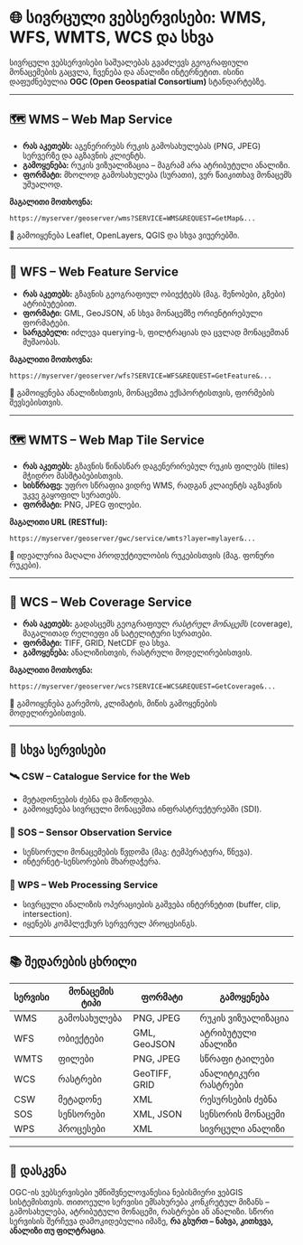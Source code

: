 # 🌐 სივრცული ვებსერვისები: WMS, WFS, WMTS, WCS და სხვა

სივრცული ვებსერვისები საშუალებას გვაძლევს გეოგრაფიული მონაცემების გაცვლა, ჩვენება და ანალიზი ინტერნეტით. ისინი დაფუძნებულია **OGC (Open Geospatial Consortium)** სტანდარტებზე.

---

## 🗺️ WMS – Web Map Service

- **რას აკეთებს:** აგენერირებს რუკის გამოსახულებას (PNG, JPEG) სერვერზე და აგზავნის კლიენტს.
- **გამოყენება:** რუკის ვიზუალიზაცია – მაგრამ არა ატრიბუტული ანალიზი.
- **ფორმატი:** მხოლოდ გამოსახულება (სურათი), ვერ წაიკითხავ მონაცემს უშუალოდ.

**მაგალითი მოთხოვნა:**  
```
https://myserver/geoserver/wms?SERVICE=WMS&REQUEST=GetMap&...
```

📌 გამოიყენება Leaflet, OpenLayers, QGIS და სხვა ვიუერებში.

---

## 🧾 WFS – Web Feature Service

- **რას აკეთებს:** გზავნის გეოგრაფიულ ობიექტებს (მაგ. შენობები, გზები) ატრიბუტებით.
- **ფორმატი:** GML, GeoJSON, ან სხვა მონაცემზე ორიენტირებული ფორმატები.
- **სარგებელი:** იძლევა querying-ს, ფილტრაციას და ცვლად მონაცემთან მუშაობას.

**მაგალითი მოთხოვნა:**  
```
https://myserver/geoserver/wfs?SERVICE=WFS&REQUEST=GetFeature&...
```

📌 გამოიყენება ანალიზისთვის, მონაცემთა ექსპორტისთვის, ფორმების შევსებისთვის.

---

## 🗺️ WMTS – Web Map Tile Service

- **რას აკეთებს:** გზავნის წინასწარ დაგენერირებულ რუკის ფილებს (tiles) მჭიდრო მასშტაბებისთვის.
- **სისწრაფე:** უფრო სწრაფია ვიდრე WMS, რადგან კლაიენტს აგზავნის უკვე გაყოფილ სურათებს.
- **ფორმატი:** PNG, JPEG ფილები.

**მაგალითი URL (RESTful):**  
```
https://myserver/geoserver/gwc/service/wmts?layer=mylayer&...
```

📌 იდეალურია მაღალი პროდუქტიულობის რუკებისთვის (მაგ. ფონური რუკები).

---

## 🧊 WCS – Web Coverage Service

- **რას აკეთებს:** გადასცემს გეოგრაფიულ *რასტრულ მონაცემს* (coverage), მაგალითად რელიეფი ან სატელიტური სურათები.
- **ფორმატი:** TIFF, GRID, NetCDF და სხვა.
- **გამოყენება:** ანალიზისთვის, რასტრული მოდელირებისთვის.

**მაგალითი მოთხოვნა:**  
```
https://myserver/geoserver/wcs?SERVICE=WCS&REQUEST=GetCoverage&...
```

📌 გამოიყენება გარემოს, კლიმატის, მიწის გამოყენების მოდელირებისთვის.

---

## 🔗 სხვა სერვისები

### 🛰️ CSW – Catalogue Service for the Web
- მეტადონეების ძებნა და მიწოდება.
- გამოიყენება სივრცული მონაცემთა ინფრასტრუქტურებში (SDI).

### 📡 SOS – Sensor Observation Service
- სენსორული მონაცემების წვდომა (მაგ: ტემპერატურა, წნევა).
- ინტერნეტ-სენსორების მხარდაჭერა.

### 🧪 WPS – Web Processing Service
- სივრცული ანალიზის ოპერაციების გაშვება ინტერნეტით (buffer, clip, intersection).
- იყენებს კომპლექსურ სერვერულ პროცესინგს.

---

## 📚 შედარების ცხრილი

| სერვისი | მონაცემის ტიპი | ფორმატი | გამოყენება |
|---------|----------------|---------|------------|
| WMS     | გამოსახულება    | PNG, JPEG | რუკის ვიზუალიზაცია |
| WFS     | ობიექტები       | GML, GeoJSON | ატრიბუტული ანალიზი |
| WMTS    | ფილები          | PNG, JPEG | სწრაფი ტაილები |
| WCS     | რასტრები        | GeoTIFF, GRID | ანალიტიკური რასტრები |
| CSW     | მეტადონე        | XML         | რესურსების ძებნა |
| SOS     | სენსორები       | XML, JSON   | სენსორის მონაცემი |
| WPS     | პროცესები       | XML         | სივრცული ანალიზი |

---

## 🎯 დასკვნა 

OGC-ის ვებსერვისები უმნიშვნელოვანესია ნებისმიერი ვებGIS სისტემისთვის. თითოეული სერვისი ემსახურება კონკრეტულ მიზანს – გამოსახულება, ატრიბუტული მონაცემი, რასტრები ან ანალიზი. სწორი სერვისის შერჩევა დამოკიდებულია იმაზე, **რა გსურთ – ნახვა, კითხვვა, ანალიზი თუ ფილტრაცია**.
